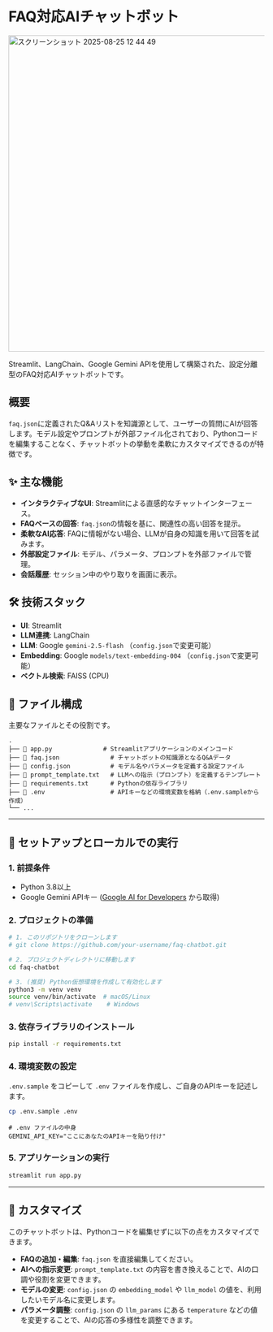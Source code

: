 # FAQ対応AIチャットボット
<img width="801" height="623" alt="スクリーンショット 2025-08-25 12 44 49" src="https://github.com/user-attachments/assets/ede117bc-05d0-43aa-a7b0-9074a758b57c" />

Streamlit、LangChain、Google Gemini APIを使用して構築された、設定分離型のFAQ対応AIチャットボットです。

## 概要

`faq.json`に定義されたQ&Aリストを知識源として、ユーザーの質問にAIが回答します。モデル設定やプロンプトが外部ファイル化されており、Pythonコードを編集することなく、チャットボットの挙動を柔軟にカスタマイズできるのが特徴です。

## ✨ 主な機能

- **インタラクティブなUI**: Streamlitによる直感的なチャットインターフェース。
- **FAQベースの回答**: `faq.json`の情報を基に、関連性の高い回答を提示。
- **柔軟なAI応答**: FAQに情報がない場合、LLMが自身の知識を用いて回答を試みます。
- **外部設定ファイル**: モデル、パラメータ、プロンプトを外部ファイルで管理。
- **会話履歴**: セッション中のやり取りを画面に表示。

## 🛠️ 技術スタック

- **UI**: Streamlit
- **LLM連携**: LangChain
- **LLM**: Google `gemini-2.5-flash` （`config.json`で変更可能）
- **Embedding**: Google `models/text-embedding-004` （`config.json`で変更可能）
- **ベクトル検索**: FAISS (CPU)

## 📄 ファイル構成

主要なファイルとその役割です。

```
.
├── 📄 app.py              # Streamlitアプリケーションのメインコード
├── 📄 faq.json              # チャットボットの知識源となるQ&Aデータ
├── 📄 config.json           # モデル名やパラメータを定義する設定ファイル
├── 📄 prompt_template.txt   # LLMへの指示（プロンプト）を定義するテンプレート
├── 📄 requirements.txt      # Pythonの依存ライブラリ
├── 📄 .env                  # APIキーなどの環境変数を格納（.env.sampleから作成）
└── ...
```

---

## 🚀 セットアップとローカルでの実行

### 1. 前提条件

- Python 3.8以上
- Google Gemini APIキー ([Google AI for Developers](https://ai.google.dev/) から取得)

### 2. プロジェクトの準備

```bash
# 1. このリポジトリをクローンします
# git clone https://github.com/your-username/faq-chatbot.git

# 2. プロジェクトディレクトリに移動します
cd faq-chatbot

# 3. (推奨) Python仮想環境を作成して有効化します
python3 -m venv venv
source venv/bin/activate  # macOS/Linux
# venv\Scripts\activate    # Windows
```

### 3. 依存ライブラリのインストール

```bash
pip install -r requirements.txt
```

### 4. 環境変数の設定

`.env.sample` をコピーして `.env` ファイルを作成し、ご自身のAPIキーを記述します。

```bash
cp .env.sample .env
```

```dotenv
# .env ファイルの中身
GEMINI_API_KEY="ここにあなたのAPIキーを貼り付け"
```

### 5. アプリケーションの実行

```bash
streamlit run app.py
```

---

## 🔧 カスタマイズ

このチャットボットは、Pythonコードを編集せずに以下の点をカスタマイズできます。

- **FAQの追加・編集**: `faq.json` を直接編集してください。
- **AIへの指示変更**: `prompt_template.txt` の内容を書き換えることで、AIの口調や役割を変更できます。
- **モデルの変更**: `config.json` の `embedding_model` や `llm_model` の値を、利用したいモデル名に変更します。
- **パラメータ調整**: `config.json` の `llm_params` にある `temperature` などの値を変更することで、AIの応答の多様性を調整できます。

